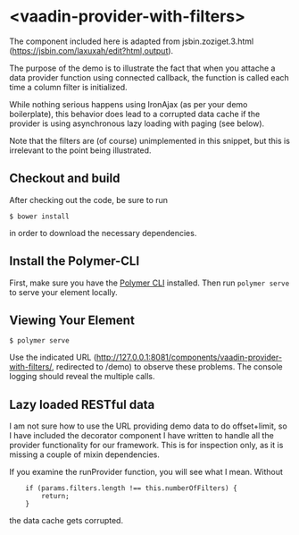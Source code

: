 # \<vaadin-provider-with-filters\>

The component included here is adapted from jsbin.zoziget.3.html
(https://jsbin.com/laxuxah/edit?html,output).

The purpose of the demo is to illustrate the fact that when you
attache a data provider function using connected callback,
the function is called each time a column filter is initialized.

While nothing serious happens using IronAjax (as per your demo
boilerplate), this behavior does lead to a corrupted data cache 
if the provider is using asynchronous lazy loading with paging (see below). 

Note that the filters are (of course) unimplemented in this snippet,
but this is irrelevant to the point being illustrated.

## Checkout and build

After checking out the code, be sure to run

```
$ bower install
```

in order to download the necessary dependencies.

## Install the Polymer-CLI

First, make sure you have the [Polymer CLI](https://www.npmjs.com/package/polymer-cli) installed. Then run `polymer serve` to serve your element locally.

## Viewing Your Element

```
$ polymer serve
```

Use the indicated URL (http://127.0.0.1:8081/components/vaadin-provider-with-filters/, 
redirected to /demo) to observe these problems.   The console logging
should reveal the multiple calls.


## Lazy loaded RESTful data

I am not sure how to use the URL providing demo data to do offset+limit, so I
have included the decorator component I have written to handle all the provider 
functionality for our framework.  This is for inspection only, as it is
missing a couple of mixin dependencies.

If you examine the runProvider function, you will see what I mean.  Without

```
    if (params.filters.length !== this.numberOfFilters) {
        return;
    }
```

the data cache gets corrupted.
